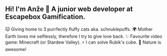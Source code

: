 ## Hi! I'm Anže 👋 A junior web developer at Escapebox Gamification.

😽 Giving home to 3 purrfectly fluffy cats aka. schnuklepuffs.
🌍 Mother Earth loves me selflessly, therefore I try to give love back.
✨ Favourite video game: Minecraft (or Stardew Valley).
⚡ I can solve Rubik's cube.
🌱 Nature is awesome!

<!--
**anzehvasti/anzehvasti** is a ✨ _special_ ✨ repository because its `README.md` (this file) appears on your GitHub profile.
-->
